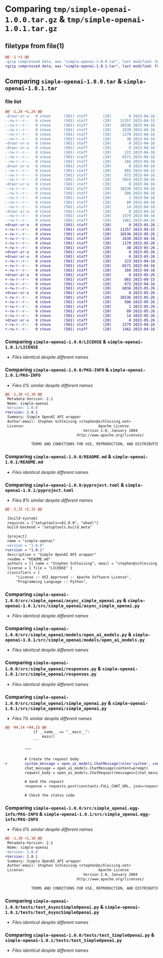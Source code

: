 # Comparing `tmp/simple-openai-1.0.0.tar.gz` & `tmp/simple-openai-1.0.1.tar.gz`

## filetype from file(1)

```diff
@@ -1 +1 @@
-gzip compressed data, was "simple-openai-1.0.0.tar", last modified: Sun Apr 16 15:16:14 2023, max compression
+gzip compressed data, was "simple-openai-1.0.1.tar", last modified: Fri May 26 20:36:45 2023, max compression
```

## Comparing `simple-openai-1.0.0.tar` & `simple-openai-1.0.1.tar`

### file list

```diff
@@ -1,24 +1,24 @@
-drwxr-xr-x   0 steve      (501) staff       (20)        0 2023-04-16 15:16:14.679849 simple-openai-1.0.0/
--rw-r--r--   0 steve      (501) staff       (20)    11357 2023-04-15 11:09:16.000000 simple-openai-1.0.0/LICENSE
--rw-r--r--   0 steve      (501) staff       (20)    16536 2023-04-16 15:16:14.679631 simple-openai-1.0.0/PKG-INFO
--rw-r--r--   0 steve      (501) staff       (20)     2639 2023-04-16 15:14:11.000000 simple-openai-1.0.0/README.md
--rw-r--r--   0 steve      (501) staff       (20)     1179 2023-04-16 15:15:35.000000 simple-openai-1.0.0/pyproject.toml
--rw-r--r--   0 steve      (501) staff       (20)       38 2023-04-16 15:16:14.679896 simple-openai-1.0.0/setup.cfg
-drwxr-xr-x   0 steve      (501) staff       (20)        0 2023-04-16 15:16:14.674804 simple-openai-1.0.0/src/
-drwxr-xr-x   0 steve      (501) staff       (20)        0 2023-04-16 15:16:14.677631 simple-openai-1.0.0/src/simple_openai/
--rw-r--r--   0 steve      (501) staff       (20)      223 2023-04-16 13:49:41.000000 simple-openai-1.0.0/src/simple_openai/__init__.py
--rw-r--r--   0 steve      (501) staff       (20)     6571 2023-04-16 13:37:12.000000 simple-openai-1.0.0/src/simple_openai/async_simple_openai.py
--rw-r--r--   0 steve      (501) staff       (20)      184 2023-04-16 13:51:48.000000 simple-openai-1.0.0/src/simple_openai/constants.py
-drwxr-xr-x   0 steve      (501) staff       (20)        0 2023-04-16 15:16:14.678643 simple-openai-1.0.0/src/simple_openai/models/
--rw-r--r--   0 steve      (501) staff       (20)      883 2023-04-15 16:43:05.000000 simple-openai-1.0.0/src/simple_openai/models/open_ai_models.py
--rw-r--r--   0 steve      (501) staff       (20)      672 2023-04-16 13:21:37.000000 simple-openai-1.0.0/src/simple_openai/responses.py
--rw-r--r--   0 steve      (501) staff       (20)     5924 2023-04-16 13:48:53.000000 simple-openai-1.0.0/src/simple_openai/simple_openai.py
-drwxr-xr-x   0 steve      (501) staff       (20)        0 2023-04-16 15:16:14.678498 simple-openai-1.0.0/src/simple_openai.egg-info/
--rw-r--r--   0 steve      (501) staff       (20)    16536 2023-04-16 15:16:14.000000 simple-openai-1.0.0/src/simple_openai.egg-info/PKG-INFO
--rw-r--r--   0 steve      (501) staff       (20)      506 2023-04-16 15:16:14.000000 simple-openai-1.0.0/src/simple_openai.egg-info/SOURCES.txt
--rw-r--r--   0 steve      (501) staff       (20)        1 2023-04-16 15:16:14.000000 simple-openai-1.0.0/src/simple_openai.egg-info/dependency_links.txt
--rw-r--r--   0 steve      (501) staff       (20)       89 2023-04-16 15:16:14.000000 simple-openai-1.0.0/src/simple_openai.egg-info/requires.txt
--rw-r--r--   0 steve      (501) staff       (20)       14 2023-04-16 15:16:14.000000 simple-openai-1.0.0/src/simple_openai.egg-info/top_level.txt
-drwxr-xr-x   0 steve      (501) staff       (20)        0 2023-04-16 15:16:14.679275 simple-openai-1.0.0/tests/
--rw-r--r--   0 steve      (501) staff       (20)     1579 2023-04-16 13:13:06.000000 simple-openai-1.0.0/tests/test_AsyncSimpleOpenai.py
--rw-r--r--   0 steve      (501) staff       (20)     1461 2023-04-16 13:51:21.000000 simple-openai-1.0.0/tests/test_SimpleOpenai.py
+drwxr-xr-x   0 steve      (501) staff       (20)        0 2023-05-26 20:36:45.108009 simple-openai-1.0.1/
+-rw-r--r--   0 steve      (501) staff       (20)    11357 2023-04-15 11:09:16.000000 simple-openai-1.0.1/LICENSE
+-rw-r--r--   0 steve      (501) staff       (20)    16536 2023-05-26 20:36:45.107792 simple-openai-1.0.1/PKG-INFO
+-rw-r--r--   0 steve      (501) staff       (20)     2639 2023-04-16 15:14:11.000000 simple-openai-1.0.1/README.md
+-rw-r--r--   0 steve      (501) staff       (20)     1179 2023-05-26 20:21:22.000000 simple-openai-1.0.1/pyproject.toml
+-rw-r--r--   0 steve      (501) staff       (20)       38 2023-05-26 20:36:45.108061 simple-openai-1.0.1/setup.cfg
+drwxr-xr-x   0 steve      (501) staff       (20)        0 2023-05-26 20:36:45.103318 simple-openai-1.0.1/src/
+drwxr-xr-x   0 steve      (501) staff       (20)        0 2023-05-26 20:36:45.105650 simple-openai-1.0.1/src/simple_openai/
+-rw-r--r--   0 steve      (501) staff       (20)      223 2023-04-16 13:49:41.000000 simple-openai-1.0.1/src/simple_openai/__init__.py
+-rw-r--r--   0 steve      (501) staff       (20)     6571 2023-04-16 13:37:12.000000 simple-openai-1.0.1/src/simple_openai/async_simple_openai.py
+-rw-r--r--   0 steve      (501) staff       (20)      184 2023-04-16 13:51:48.000000 simple-openai-1.0.1/src/simple_openai/constants.py
+drwxr-xr-x   0 steve      (501) staff       (20)        0 2023-05-26 20:36:45.106804 simple-openai-1.0.1/src/simple_openai/models/
+-rw-r--r--   0 steve      (501) staff       (20)      883 2023-04-15 16:43:05.000000 simple-openai-1.0.1/src/simple_openai/models/open_ai_models.py
+-rw-r--r--   0 steve      (501) staff       (20)      672 2023-04-16 13:21:37.000000 simple-openai-1.0.1/src/simple_openai/responses.py
+-rw-r--r--   0 steve      (501) staff       (20)     6034 2023-05-26 20:20:10.000000 simple-openai-1.0.1/src/simple_openai/simple_openai.py
+drwxr-xr-x   0 steve      (501) staff       (20)        0 2023-05-26 20:36:45.106604 simple-openai-1.0.1/src/simple_openai.egg-info/
+-rw-r--r--   0 steve      (501) staff       (20)    16536 2023-05-26 20:36:45.000000 simple-openai-1.0.1/src/simple_openai.egg-info/PKG-INFO
+-rw-r--r--   0 steve      (501) staff       (20)      506 2023-05-26 20:36:45.000000 simple-openai-1.0.1/src/simple_openai.egg-info/SOURCES.txt
+-rw-r--r--   0 steve      (501) staff       (20)        1 2023-05-26 20:36:45.000000 simple-openai-1.0.1/src/simple_openai.egg-info/dependency_links.txt
+-rw-r--r--   0 steve      (501) staff       (20)       89 2023-05-26 20:36:45.000000 simple-openai-1.0.1/src/simple_openai.egg-info/requires.txt
+-rw-r--r--   0 steve      (501) staff       (20)       14 2023-05-26 20:36:45.000000 simple-openai-1.0.1/src/simple_openai.egg-info/top_level.txt
+drwxr-xr-x   0 steve      (501) staff       (20)        0 2023-05-26 20:36:45.107382 simple-openai-1.0.1/tests/
+-rw-r--r--   0 steve      (501) staff       (20)     1579 2023-04-16 19:32:12.000000 simple-openai-1.0.1/tests/test_AsyncSimpleOpenai.py
+-rw-r--r--   0 steve      (501) staff       (20)     1461 2023-04-16 13:51:21.000000 simple-openai-1.0.1/tests/test_SimpleOpenai.py
```

### Comparing `simple-openai-1.0.0/LICENSE` & `simple-openai-1.0.1/LICENSE`

 * *Files identical despite different names*

### Comparing `simple-openai-1.0.0/PKG-INFO` & `simple-openai-1.0.1/PKG-INFO`

 * *Files 0% similar despite different names*

```diff
@@ -1,10 +1,10 @@
 Metadata-Version: 2.1
 Name: simple-openai
-Version: 1.0.0
+Version: 1.0.1
 Summary: Simple OpenAI API wrapper
 Author-email: Stephen Schleising <stephen@schleising.net>
 License:                                  Apache License
                                    Version 2.0, January 2004
                                 http://www.apache.org/licenses/
         
            TERMS AND CONDITIONS FOR USE, REPRODUCTION, AND DISTRIBUTION
```

### Comparing `simple-openai-1.0.0/README.md` & `simple-openai-1.0.1/README.md`

 * *Files identical despite different names*

### Comparing `simple-openai-1.0.0/pyproject.toml` & `simple-openai-1.0.1/pyproject.toml`

 * *Files 8% similar despite different names*

```diff
@@ -2,15 +2,15 @@
 
 [build-system]
 requires = ["setuptools>=61.0.0", "wheel"]
 build-backend = "setuptools.build_meta"
 
 [project]
 name = "simple-openai"
-version = "1.0.0"
+version = "1.0.1"
 description = "Simple OpenAI API wrapper"
 readme = "README.md"
 authors = [{ name = "Stephen Schleising", email = "stephen@schleising.net" }]
 license = { file = "LICENSE" }
 classifiers = [
     "License :: OSI Approved :: Apache Software License",
     "Programming Language :: Python",
```

### Comparing `simple-openai-1.0.0/src/simple_openai/async_simple_openai.py` & `simple-openai-1.0.1/src/simple_openai/async_simple_openai.py`

 * *Files identical despite different names*

### Comparing `simple-openai-1.0.0/src/simple_openai/models/open_ai_models.py` & `simple-openai-1.0.1/src/simple_openai/models/open_ai_models.py`

 * *Files identical despite different names*

### Comparing `simple-openai-1.0.0/src/simple_openai/responses.py` & `simple-openai-1.0.1/src/simple_openai/responses.py`

 * *Files identical despite different names*

### Comparing `simple-openai-1.0.0/src/simple_openai/simple_openai.py` & `simple-openai-1.0.1/src/simple_openai/simple_openai.py`

 * *Files 1% similar despite different names*

```diff
@@ -94,14 +94,15 @@
             if __name__ == "__main__":
                 main()
             ```
 
         """
 
         # Create the request body
+        system_message = open_ai_models.ChatMessage(role='system', content='You are a saucy British person.')
         chat_message = open_ai_models.ChatMessage(content=prompt)
         request_body = open_ai_models.ChatRequest(messages=[chat_message])
 
         # Send the request
         response = requests.post(constants.FULL_CHAT_URL, json=request_body.dict(), headers=self._headers)
 
         # Check the status code
```

### Comparing `simple-openai-1.0.0/src/simple_openai.egg-info/PKG-INFO` & `simple-openai-1.0.1/src/simple_openai.egg-info/PKG-INFO`

 * *Files 0% similar despite different names*

```diff
@@ -1,10 +1,10 @@
 Metadata-Version: 2.1
 Name: simple-openai
-Version: 1.0.0
+Version: 1.0.1
 Summary: Simple OpenAI API wrapper
 Author-email: Stephen Schleising <stephen@schleising.net>
 License:                                  Apache License
                                    Version 2.0, January 2004
                                 http://www.apache.org/licenses/
         
            TERMS AND CONDITIONS FOR USE, REPRODUCTION, AND DISTRIBUTION
```

### Comparing `simple-openai-1.0.0/tests/test_AsyncSimpleOpenai.py` & `simple-openai-1.0.1/tests/test_AsyncSimpleOpenai.py`

 * *Files identical despite different names*

### Comparing `simple-openai-1.0.0/tests/test_SimpleOpenai.py` & `simple-openai-1.0.1/tests/test_SimpleOpenai.py`

 * *Files identical despite different names*

